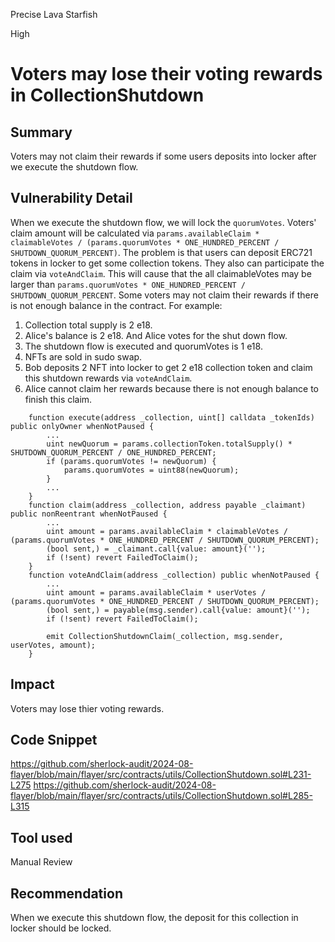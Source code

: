 Precise Lava Starfish

High

# Voters may lose their voting rewards in CollectionShutdown

## Summary
Voters may not claim their rewards if some users deposits into locker after we execute the shutdown flow.

## Vulnerability Detail
When we execute the shutdown flow, we will lock the `quorumVotes`. Voters' claim amount will be calculated via `params.availableClaim * claimableVotes / (params.quorumVotes * ONE_HUNDRED_PERCENT / SHUTDOWN_QUORUM_PERCENT)`.
The problem is that users can deposit ERC721 tokens in locker to get some collection tokens. They also can participate the claim via `voteAndClaim`. This will cause that the all claimableVotes may be larger than `params.quorumVotes * ONE_HUNDRED_PERCENT / SHUTDOWN_QUORUM_PERCENT`. Some voters may not claim their rewards if there is not enough balance in the contract. 
For example:
1. Collection total supply is 2 e18.
2. Alice's balance is 2 e18. And Alice votes for the shut down flow. 
3. The shutdown flow is executed and quorumVotes is 1 e18.
4. NFTs are sold in sudo swap.
5. Bob deposits 2 NFT into locker to get 2 e18 collection token and claim this shutdown rewards via `voteAndClaim`.
6. Alice cannot claim her rewards because there is not enough balance to finish this claim.
```solidity
    function execute(address _collection, uint[] calldata _tokenIds) public onlyOwner whenNotPaused {
        ...
        uint newQuorum = params.collectionToken.totalSupply() * SHUTDOWN_QUORUM_PERCENT / ONE_HUNDRED_PERCENT;
        if (params.quorumVotes != newQuorum) {
            params.quorumVotes = uint88(newQuorum);
        }
        ...
    }
    function claim(address _collection, address payable _claimant) public nonReentrant whenNotPaused {
        ...
        uint amount = params.availableClaim * claimableVotes / (params.quorumVotes * ONE_HUNDRED_PERCENT / SHUTDOWN_QUORUM_PERCENT);
        (bool sent,) = _claimant.call{value: amount}('');
        if (!sent) revert FailedToClaim();
    }
    function voteAndClaim(address _collection) public whenNotPaused {
        ...
        uint amount = params.availableClaim * userVotes / (params.quorumVotes * ONE_HUNDRED_PERCENT / SHUTDOWN_QUORUM_PERCENT);
        (bool sent,) = payable(msg.sender).call{value: amount}('');
        if (!sent) revert FailedToClaim();

        emit CollectionShutdownClaim(_collection, msg.sender, userVotes, amount);
    }
```

## Impact
Voters may lose thier voting rewards.

## Code Snippet
https://github.com/sherlock-audit/2024-08-flayer/blob/main/flayer/src/contracts/utils/CollectionShutdown.sol#L231-L275
https://github.com/sherlock-audit/2024-08-flayer/blob/main/flayer/src/contracts/utils/CollectionShutdown.sol#L285-L315
## Tool used

Manual Review

## Recommendation
When we execute this shutdown flow, the deposit for this collection in locker should be locked.